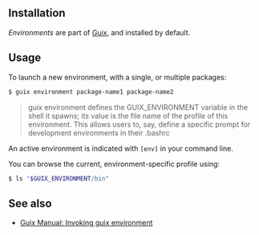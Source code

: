 ---
---

## Installation

_Environments_ are part of [Guix](/Guix), and installed by default.

## Usage

To launch a new environment, with a single, or multiple packages:

```bash
$ guix environment package-name1 package-name2
```

> guix environment defines the GUIX_ENVIRONMENT variable in the shell it spawns; its value is the file name of the profile of this environment. This allows users to, say, define a specific prompt for development environments in their .bashrc

An active environment is indicated with `[env]` in your command line.

You can browse the current, environment-specific profile using:

```bash
$ ls "$GUIX_ENVIRONMENT/bin"
```

## See also

- [Guix Manual: Invoking guix environment](https://www.gnu.org/software/guix/manual/en/html_node/Invoking-guix-environment.html)